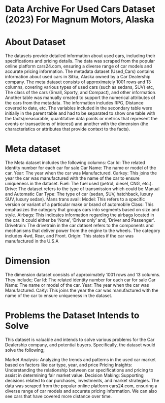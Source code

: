 # Data Archive For Used Cars Dataset (2023) For Magnum Motors, Alaska

# About Dataset
The datasets provide detailed information about used cars, including their specifications and pricing details. The data was scraped from the popular online platform cars24.com, ensuring a diverse range of car models and accurate pricing information. The metadata dataset (Used_Cars) contains information about used cars in Sitka, Alaska owned by a Car Dealership company. The  meta dataset consists of approximately 1001 rows and 13 columns, covering various types of used cars (such as sedans, SUV) etc, The class of the cars (Small, Sporty, and Compact), and other information. Another table was manually created to support the numerical attributes of the cars from the metadata. The information includes RPG, Distance covered to date, etc. The variables included in the secondary table were initially in the parent table and had to be separated to show one table with the facts(measurable, quantitative data points or metrics that represent the events or transactions of interest) and another with the dimension (the characteristics or attributes that provide context to the facts). 

# Meta dataset
The Meta dataset includes the following columns:
Car Id: The related identity number for each car for sale
Car Name: The name or model of the car.
Year: The year when the car was Manufactured.
Carkey: This joins the year the car was manufactured with the name of the car to ensure uniqueness in the dataset.
Fuel: The fuel used (petrol, diesel, CNG, etc.).
Drive: The dataset refers to the type of transmission which could be Manual and Automatic
Car Type: The type of car (sedan, SUV, hatchback, luxury SUV, luxury sedan).
Mans trans avail: 
Model: This refers to a specific version or variant of a particular make or brand of automobile
Class: This emphasizes the category that groups cars into segments based on size and style.
Airbags: This indicates information regarding the airbags located in the car. It could either be ‘None’, ‘Driver only’ and, ‘Driver and Passenger’.
Drivetrain: The drivetrain in the car dataset refers to the components and mechanisms that deliver power from the engine to the wheels. The category includes 4wd, Rear, and Front.
Origin: This states if the car was manufactured in the U.S.A

# Dimension
The dimension dataset consists of approximately 1001 rows and 13 columns. They include; 
Car Id: The related identity number for each car for sale
Car Name: The name or model of the car.
Year: The year when the car was Manufactured.
CaKy: This joins the year the car was manufactured with the name of the car to ensure uniqueness in the dataset.


# Problems the Dataset Intends to Solve
This dataset is valuable and intends to solve various problems for the Car Dealership company, and potential buyers. Specifically, the dataset would solve the following;

Market Analysis: Analyzing the trends and patterns in the used car market based on factors like car type, year, and price
Pricing Insights: Understanding the relationship between car specifications and pricing to assist in determining fair market value.
Decision Making: Supporting decisions related to car purchases, investments, and market strategies.
The data was scraped from the popular online platform cars24.com, ensuring a diverse range of car models and accurate pricing information. We can also see cars that have covered more distance over time.




